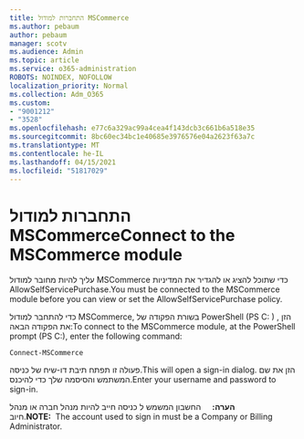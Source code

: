 ```yaml
---
title: התחברות למודול MSCommerce
ms.author: pebaum
author: pebaum
manager: scotv
ms.audience: Admin
ms.topic: article
ms.service: o365-administration
ROBOTS: NOINDEX, NOFOLLOW
localization_priority: Normal
ms.collection: Adm_O365
ms.custom:
- "9001212"
- "3528"
ms.openlocfilehash: e77c6a329ac99a4cea4f143dcb3c661b6a518e35
ms.sourcegitcommit: 8bc60ec34bc1e40685e3976576e04a2623f63a7c
ms.translationtype: MT
ms.contentlocale: he-IL
ms.lasthandoff: 04/15/2021
ms.locfileid: "51817029"
---
```

# <a name="connect-to-the-mscommerce-module"></a><span data-ttu-id="ad623-102">התחברות למודול MSCommerce</span><span class="sxs-lookup"><span data-stu-id="ad623-102">Connect to the MSCommerce module</span></span>

<span data-ttu-id="ad623-103">עליך להיות מחובר למודול MSCommerce כדי שתוכל להציג או להגדיר את המדיניות AllowSelfServicePurchase.</span><span class="sxs-lookup"><span data-stu-id="ad623-103">You must be connected to the MSCommerce module before you can view or set the AllowSelfServicePurchase policy.</span></span>  

<span data-ttu-id="ad623-104">כדי להתחבר למודול MSCommerce, בשורת הפקודה של PowerShell (PS C: \) , הזן את הפקודה הבאה:</span><span class="sxs-lookup"><span data-stu-id="ad623-104">To connect to the MSCommerce module, at the PowerShell prompt (PS C:\), enter the following command:</span></span>

`Connect-MSCommerce`

<span data-ttu-id="ad623-105">פעולה זו תפתח תיבת דו-שיח של כניסה.</span><span class="sxs-lookup"><span data-stu-id="ad623-105">This will open a sign-in dialog.</span></span> <span data-ttu-id="ad623-106">הזן את שם המשתמש והסיסמה שלך כדי להיכנס.</span><span class="sxs-lookup"><span data-stu-id="ad623-106">Enter your username and password to sign-in.</span></span>

<span data-ttu-id="ad623-107">**הערה:** &nbsp; &nbsp; החשבון המשמש ל כניסה חייב להיות מנהל חברה או מנהל חיוב.</span><span class="sxs-lookup"><span data-stu-id="ad623-107">**NOTE:**&nbsp;&nbsp;The account used to sign in must be a Company or Billing Administrator.</span></span>
